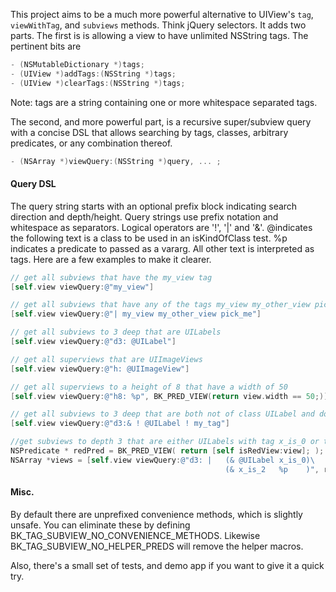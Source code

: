 This project aims to be a much more powerful alternative to UIView's `tag`, `viewWithTag`, and `subviews` methods. Think jQuery selectors.  It adds two parts.  The first is is allowing a view to have unlimited NSString tags.  The pertinent bits are

```objective-c
- (NSMutableDictionary *)tags;
- (UIView *)addTags:(NSString *)tags;
- (UIView *)clearTags:(NSString *)tags;
```
Note: tags are a string containing one or more whitespace separated tags.


The second, and more powerful part, is a recursive super/subview query with a concise DSL that allows searching by tags, classes, arbitrary predicates, or any combination thereof.

```objective-c
- (NSArray *)viewQuery:(NSString *)query, ... ;
```

#### Query DSL

The query string starts with an optional prefix block indicating search direction and depth/height.  Query strings use prefix notation and whitespace as separators.  Logical operators are '!', '|' and '&'.  @indicates the following text is a class to be used in an isKindOfClass test.  %p indicates a predicate to passed as a vararg.  All other text is interpreted as tags. Here are  a few examples to make it clearer.

```objective-c
// get all subviews that have the my_view tag
[self.view viewQuery:@"my_view"]

// get all subviews that have any of the tags my_view my_other_view pick_me
[self.view viewQuery:@"| my_view my_other_view pick_me"]

// get all subviews to 3 deep that are UILabels
[self.view viewQuery:@"d3: @UILabel"]

// get all superviews that are UIImageViews
[self.view viewQuery:@"h: @UIImageView"]

// get all superviews to a height of 8 that have a width of 50
[self.view viewQuery:@"h8: %p", BK_PRED_VIEW(return view.width == 50;)]

// get all subviews to 3 deep that are both not of class UILabel and don't have the tag my_tag
[self.view viewQuery:@"d3:& ! @UILabel ! my_tag"]

//get subviews to depth 3 that are either UILabels with tag x_is_0 or that have tag x_is_2 and red backgrounds
NSPredicate * redPred = BK_PRED_VIEW( return [self isRedView:view]; );
NSArray *views = [self.view viewQuery:@"d3: |   (& @UILabel x_is_0)\
                                                (& x_is_2   %p    )", redPred];

```


#### Misc.

By default there are unprefixed convenience methods, which is slightly unsafe.  You can eliminate these by defining BK_TAG_SUBVIEW_NO_CONVENIENCE_METHODS.  Likewise BK_TAG_SUBVIEW_NO_HELPER_PREDS will remove the helper macros.


Also, there's a small set of tests, and demo app if you want to give it a quick try.
